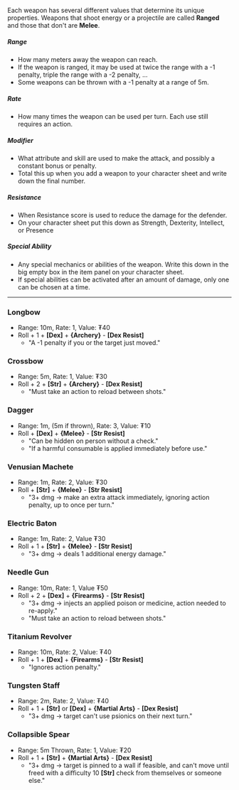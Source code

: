 Each weapon has several different values that determine its unique properties. Weapons that shoot energy or a projectile are called **Ranged** and those that don't are **Melee**.
##### Range
- How many meters away the weapon can reach.
- If the weapon is ranged, it may be used at twice the range with a -1 penalty, triple the range with a -2 penalty, ...
- Some weapons can be thrown with a -1 penalty at a range of 5m.
##### Rate
- How many times the weapon can be used per turn. Each use still requires an action.
##### Modifier
- What attribute and skill are used to make the attack, and possibly a constant bonus or penalty.
- Total this up when you add a weapon to your character sheet and write down the final number.
##### Resistance
- When Resistance score is used to reduce the damage for the defender.
- On your character sheet put this down as Strength, Dexterity, Intellect, or Presence
##### Special Ability
- Any special mechanics or abilities of the weapon. Write this down in the big empty box in the item panel on your character sheet.
- If special abilities can be activated after an amount of damage, only one can be chosen at a time.
---
### Longbow
- Range: 10m, Rate: 1, Value: ₮40
- Roll + 1 + **\[Dex\]** + **{Archery}** - **\[Dex Resist\]**
	- "A -1 penalty if you or the target just moved."
### Crossbow
- Range: 5m, Rate: 1, Value: ₮30
- Roll + 2 + **\[Str\]** + **{Archery}** - **\[Dex Resist\]**
	- "Must take an action to reload between shots."
### Dagger
- Range: 1m, (5m if thrown), Rate: 3, Value: ₮10
- Roll + **\[Dex\]** + **{Melee}** - **\[Str Resist\]**
	- "Can be hidden on person without a check."
	- "If a harmful consumable is applied immediately before use."
### Venusian Machete
- Range: 1m, Rate: 2, Value: ₮30
- Roll + **\[Str\]** + **{Melee}** - **\[Str Resist\]**
	- "3+ dmg → make an extra attack immediately, ignoring action penalty, up to once per turn."
### Electric Baton
- Range: 1m, Rate: 2, Value ₮30
- Roll + 1 + **\[Str\]** + **{Melee}** - **\[Str Resist\]**
	- "3+ dmg → deals 1 additional energy damage."
### Needle Gun
- Range: 10m, Rate: 1, Value ₮50
- Roll + 2 + **\[Dex\]** + **{Firearms}** - **\[Str Resist\]**
	- "3+ dmg → injects an applied poison or medicine, action needed to re-apply."
	- "Must take an action to reload between shots."
### Titanium Revolver
- Range: 10m, Rate: 2, Value: ₮40
- Roll + 1 + **\[Dex\]** + **{Firearms}** - **\[Str Resist\]**
	- "Ignores action penalty."
### Tungsten Staff
- Range: 2m, Rate: 2, Value: ₮40
- Roll + 1 + **\[Str\]** or **\[Dex\]** + **{Martial Arts}** - **\[Dex Resist\]**
	- "3+ dmg → target can't use psionics on their next turn."
### Collapsible Spear
- Range: 5m Thrown, Rate: 1, Value: ₮20
- Roll + 1 + **\[Str\]** + **{Martial Arts}** - **\[Dex Resist\]**
	- "3+ dmg → target is pinned to a wall if feasible, and can't move until freed with a difficulty 10 **\[Str\]** check from themselves or someone else."
